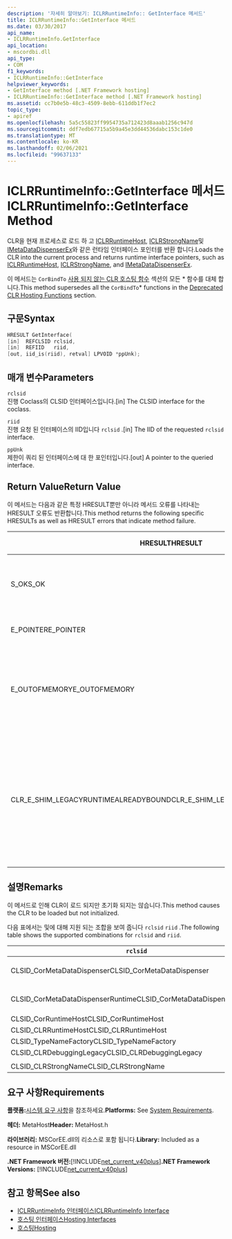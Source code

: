```yaml
---
description: '자세히 알아보기: ICLRRuntimeInfo:: GetInterface 메서드'
title: ICLRRuntimeInfo::GetInterface 메서드
ms.date: 03/30/2017
api_name:
- ICLRRuntimeInfo.GetInterface
api_location:
- mscordbi.dll
api_type:
- COM
f1_keywords:
- ICLRRuntimeInfo::GetInterface
helpviewer_keywords:
- GetInterface method [.NET Framework hosting]
- ICLRRuntimeInfo::GetInterface method [.NET Framework hosting]
ms.assetid: cc7b0e5b-48c3-4509-8ebb-611ddb1f7ec2
topic_type:
- apiref
ms.openlocfilehash: 5a5c55823ff9954735a712423d8aaab1256c947d
ms.sourcegitcommit: ddf7edb67715a5b9a45e3dd44536dabc153c1de0
ms.translationtype: MT
ms.contentlocale: ko-KR
ms.lasthandoff: 02/06/2021
ms.locfileid: "99637133"
---
```

# <a name="iclrruntimeinfogetinterface-method"></a><span data-ttu-id="b736c-103">ICLRRuntimeInfo::GetInterface 메서드</span><span class="sxs-lookup"><span data-stu-id="b736c-103">ICLRRuntimeInfo::GetInterface Method</span></span>

<span data-ttu-id="b736c-104">CLR을 현재 프로세스로 로드 하 고 [ICLRRuntimeHost](iclrruntimehost-interface.md), [ICLRStrongName](iclrstrongname-interface.md)및 [IMetaDataDispenserEx](../metadata/imetadatadispenser-interface.md)와 같은 런타임 인터페이스 포인터를 반환 합니다.</span><span class="sxs-lookup"><span data-stu-id="b736c-104">Loads the CLR into the current process and returns runtime interface pointers, such as [ICLRRuntimeHost](iclrruntimehost-interface.md), [ICLRStrongName](iclrstrongname-interface.md), and [IMetaDataDispenserEx](../metadata/imetadatadispenser-interface.md).</span></span>  
  
 <span data-ttu-id="b736c-105">이 메서드는 `CorBindTo` [사용 되지 않는 CLR 호스팅 함수](deprecated-clr-hosting-functions.md) 섹션의 모든 \* 함수를 대체 합니다.</span><span class="sxs-lookup"><span data-stu-id="b736c-105">This method supersedes all the `CorBindTo`\* functions in the [Deprecated CLR Hosting Functions](deprecated-clr-hosting-functions.md) section.</span></span>  
  
## <a name="syntax"></a><span data-ttu-id="b736c-106">구문</span><span class="sxs-lookup"><span data-stu-id="b736c-106">Syntax</span></span>  
  
```cpp  
HRESULT GetInterface(  
[in]  REFCLSID rclsid,  
[in]  REFIID   riid,  
[out, iid_is(riid), retval] LPVOID *ppUnk);  
```  
  
## <a name="parameters"></a><span data-ttu-id="b736c-107">매개 변수</span><span class="sxs-lookup"><span data-stu-id="b736c-107">Parameters</span></span>  

 `rclsid`  
 <span data-ttu-id="b736c-108">진행 Coclass의 CLSID 인터페이스입니다.</span><span class="sxs-lookup"><span data-stu-id="b736c-108">[in] The CLSID interface for the coclass.</span></span>  
  
 `riid`  
 <span data-ttu-id="b736c-109">진행 요청 된 인터페이스의 IID입니다 `rclsid` .</span><span class="sxs-lookup"><span data-stu-id="b736c-109">[in] The IID of the requested `rclsid` interface.</span></span>  
  
 `ppUnk`  
 <span data-ttu-id="b736c-110">제한이 쿼리 된 인터페이스에 대 한 포인터입니다.</span><span class="sxs-lookup"><span data-stu-id="b736c-110">[out] A pointer to the queried interface.</span></span>  
  
## <a name="return-value"></a><span data-ttu-id="b736c-111">Return Value</span><span class="sxs-lookup"><span data-stu-id="b736c-111">Return Value</span></span>  

 <span data-ttu-id="b736c-112">이 메서드는 다음과 같은 특정 HRESULT뿐만 아니라 메서드 오류를 나타내는 HRESULT 오류도 반환합니다.</span><span class="sxs-lookup"><span data-stu-id="b736c-112">This method returns the following specific HRESULTs as well as HRESULT errors that indicate method failure.</span></span>  
  
|<span data-ttu-id="b736c-113">HRESULT</span><span class="sxs-lookup"><span data-stu-id="b736c-113">HRESULT</span></span>|<span data-ttu-id="b736c-114">설명</span><span class="sxs-lookup"><span data-stu-id="b736c-114">Description</span></span>|  
|-------------|-----------------|  
|<span data-ttu-id="b736c-115">S_OK</span><span class="sxs-lookup"><span data-stu-id="b736c-115">S_OK</span></span>|<span data-ttu-id="b736c-116">메서드가 완료되었습니다.</span><span class="sxs-lookup"><span data-stu-id="b736c-116">The method completed successfully.</span></span>|  
|<span data-ttu-id="b736c-117">E_POINTER</span><span class="sxs-lookup"><span data-stu-id="b736c-117">E_POINTER</span></span>|<span data-ttu-id="b736c-118">`ppUnk`가 null입니다.</span><span class="sxs-lookup"><span data-stu-id="b736c-118">`ppUnk` is null.</span></span>|  
|<span data-ttu-id="b736c-119">E_OUTOFMEMORY</span><span class="sxs-lookup"><span data-stu-id="b736c-119">E_OUTOFMEMORY</span></span>|<span data-ttu-id="b736c-120">메모리가 부족 하 여 요청을 처리할 수 없습니다.</span><span class="sxs-lookup"><span data-stu-id="b736c-120">Not enough memory is available to handle the request.</span></span>|  
|<span data-ttu-id="b736c-121">CLR_E_SHIM_LEGACYRUNTIMEALREADYBOUND</span><span class="sxs-lookup"><span data-stu-id="b736c-121">CLR_E_SHIM_LEGACYRUNTIMEALREADYBOUND</span></span>|<span data-ttu-id="b736c-122">다른 런타임이 이미 레거시 CLR 버전 2 활성화 정책에 바인딩되어 있습니다.</span><span class="sxs-lookup"><span data-stu-id="b736c-122">A different runtime was already bound to the legacy CLR version 2 activation policy.</span></span>|  
  
## <a name="remarks"></a><span data-ttu-id="b736c-123">설명</span><span class="sxs-lookup"><span data-stu-id="b736c-123">Remarks</span></span>  

 <span data-ttu-id="b736c-124">이 메서드로 인해 CLR이 로드 되지만 초기화 되지는 않습니다.</span><span class="sxs-lookup"><span data-stu-id="b736c-124">This method causes the CLR to be loaded but not initialized.</span></span>  
  
 <span data-ttu-id="b736c-125">다음 표에서는 및에 대해 지원 되는 조합을 보여 줍니다 `rclsid` `riid` .</span><span class="sxs-lookup"><span data-stu-id="b736c-125">The following table shows the supported combinations for `rclsid` and `riid`.</span></span>  
  
|`rclsid`|`riid`|  
|--------------|------------|  
|<span data-ttu-id="b736c-126">CLSID_CorMetaDataDispenser</span><span class="sxs-lookup"><span data-stu-id="b736c-126">CLSID_CorMetaDataDispenser</span></span>|<span data-ttu-id="b736c-127">IID_IMetaDataDispenser, IID_IMetaDataDispenserEx</span><span class="sxs-lookup"><span data-stu-id="b736c-127">IID_IMetaDataDispenser, IID_IMetaDataDispenserEx</span></span>|  
|<span data-ttu-id="b736c-128">CLSID_CorMetaDataDispenserRuntime</span><span class="sxs-lookup"><span data-stu-id="b736c-128">CLSID_CorMetaDataDispenserRuntime</span></span>|<span data-ttu-id="b736c-129">IID_IMetaDataDispenser, IID_IMetaDataDispenserEx</span><span class="sxs-lookup"><span data-stu-id="b736c-129">IID_IMetaDataDispenser, IID_IMetaDataDispenserEx</span></span>|  
|<span data-ttu-id="b736c-130">CLSID_CorRuntimeHost</span><span class="sxs-lookup"><span data-stu-id="b736c-130">CLSID_CorRuntimeHost</span></span>|<span data-ttu-id="b736c-131">IID_ICorRuntimeHost</span><span class="sxs-lookup"><span data-stu-id="b736c-131">IID_ICorRuntimeHost</span></span>|  
|<span data-ttu-id="b736c-132">CLSID_CLRRuntimeHost</span><span class="sxs-lookup"><span data-stu-id="b736c-132">CLSID_CLRRuntimeHost</span></span>|<span data-ttu-id="b736c-133">IID_ICLRRuntimeHost</span><span class="sxs-lookup"><span data-stu-id="b736c-133">IID_ICLRRuntimeHost</span></span>|  
|<span data-ttu-id="b736c-134">CLSID_TypeNameFactory</span><span class="sxs-lookup"><span data-stu-id="b736c-134">CLSID_TypeNameFactory</span></span>|<span data-ttu-id="b736c-135">IID_ITypeNameFactory</span><span class="sxs-lookup"><span data-stu-id="b736c-135">IID_ITypeNameFactory</span></span>|  
|<span data-ttu-id="b736c-136">CLSID_CLRDebuggingLegacy</span><span class="sxs-lookup"><span data-stu-id="b736c-136">CLSID_CLRDebuggingLegacy</span></span>|<span data-ttu-id="b736c-137">IID_ICorDebug</span><span class="sxs-lookup"><span data-stu-id="b736c-137">IID_ICorDebug</span></span>|  
|||  
|<span data-ttu-id="b736c-138">CLSID_CLRStrongName</span><span class="sxs-lookup"><span data-stu-id="b736c-138">CLSID_CLRStrongName</span></span>|<span data-ttu-id="b736c-139">IID_ICLRStrongName</span><span class="sxs-lookup"><span data-stu-id="b736c-139">IID_ICLRStrongName</span></span>|  
  
## <a name="requirements"></a><span data-ttu-id="b736c-140">요구 사항</span><span class="sxs-lookup"><span data-stu-id="b736c-140">Requirements</span></span>  

 <span data-ttu-id="b736c-141">**플랫폼:**[시스템 요구 사항](../../get-started/system-requirements.md)을 참조하세요.</span><span class="sxs-lookup"><span data-stu-id="b736c-141">**Platforms:** See [System Requirements](../../get-started/system-requirements.md).</span></span>  
  
 <span data-ttu-id="b736c-142">**헤더:** MetaHost</span><span class="sxs-lookup"><span data-stu-id="b736c-142">**Header:** MetaHost.h</span></span>  
  
 <span data-ttu-id="b736c-143">**라이브러리:** MSCorEE.dll의 리소스로 포함 됩니다.</span><span class="sxs-lookup"><span data-stu-id="b736c-143">**Library:** Included as a resource in MSCorEE.dll</span></span>  
  
 <span data-ttu-id="b736c-144">**.NET Framework 버전:**[!INCLUDE[net_current_v40plus](../../../../includes/net-current-v40plus-md.md)]</span><span class="sxs-lookup"><span data-stu-id="b736c-144">**.NET Framework Versions:** [!INCLUDE[net_current_v40plus](../../../../includes/net-current-v40plus-md.md)]</span></span>  
  
## <a name="see-also"></a><span data-ttu-id="b736c-145">참고 항목</span><span class="sxs-lookup"><span data-stu-id="b736c-145">See also</span></span>

- [<span data-ttu-id="b736c-146">ICLRRuntimeInfo 인터페이스</span><span class="sxs-lookup"><span data-stu-id="b736c-146">ICLRRuntimeInfo Interface</span></span>](iclrruntimeinfo-interface.md)
- [<span data-ttu-id="b736c-147">호스팅 인터페이스</span><span class="sxs-lookup"><span data-stu-id="b736c-147">Hosting Interfaces</span></span>](hosting-interfaces.md)
- [<span data-ttu-id="b736c-148">호스팅</span><span class="sxs-lookup"><span data-stu-id="b736c-148">Hosting</span></span>](index.md)
